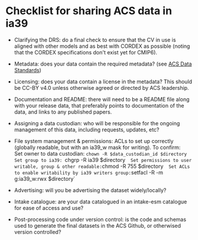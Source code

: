 # Checklist for sharing ACS data in ia39

- Clarifying the DRS: do a final check to ensure that the CV in use is aligned with other models and as best with CORDEX as possible (noting that the CORDEX specifications don't exist yet for CMIP6).

- Metadata: does your data contain the required metadata? (see [ACS Data Standards](https://github.com/AusClimateService/data-code-group/blob/main/data_standards.md))

- Licensing: does your data contain a license in the metadata? This should be CC-BY v4.0 unless otherwise agreed or directed by ACS leadership.

- Documentation and README: there will need to be a README file along with your release data, that preferably points to documentation of the data, and links to any published papers.

- Assigning a data custodian: who will be responsible for the ongoing management of this data, including requests, updates, etc?

- File system management & permissions: ACLs to set up correctly (globally readable, but with an ia39_w mask for writing). To confirm:  
Set owner to data custodian: `chown -R $data_custodian_id $directory
Set group to ia39: `chgrp -R ia39 $directory`  
Set permissions to user writable, group & other readable: `chmod -R 755 $directory`  
Set ACLs to enable writability by ia39 writers group: `setfacl -R -m g:ia39_w:rwx $directory`   

- Advertising: will you be advertising the dataset widely/locally?

- Intake catalogue: are your data catalogued in an intake-esm catalogue for ease of access and use?

- Post-processing code under version control: is the code and schemas used to generate the final datasets in the ACS Github, or otherwised version controlled?

